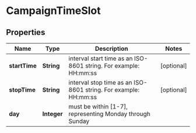 
# CampaignTimeSlot

## Properties
Name | Type | Description | Notes
------------ | ------------- | ------------- | -------------
**startTime** | **String** | interval start time as an ISO-8601 string. For example: HH:mm:ss |  [optional]
**stopTime** | **String** | interval stop time as an ISO-8601 string. For example: HH:mm:ss |  [optional]
**day** | **Integer** | must be within [1-7], representing Monday through Sunday | 



